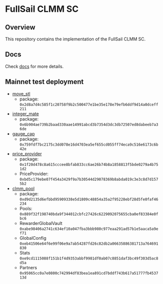 # FullSail CLMM SC

## Overview

This repository contains the implementation of the FullSail CLMM SC.

## Docs

Check [docs](./docs) for more details.

## Mainnet test deployment

- [move_stl](https://suivision.xyz/txblock/EUHqf4MGpxRjDodcW2TFq7EUDqRBcV8gsFgQARvE8zQF) 
    - package: `0x2d8a7d4c585f1c20758f9b2c500477e1be35e178e79efb6ddf9d14a0dceff211`
- [integer_mate](https://suivision.xyz/txblock/CWQ5cMDkAGu6o8nCWDix25KGpnBXRLt2bZdVchacjRVN) 
    - package: `0x6b904ae739b2baad330aae14991abcd3b7354d3dc3db72507ed8dabeeb7a36de`
- [gauge_cap](https://suivision.xyz/txblock/ESWEmKQGCtWkw9muFeNGyMcaRidnJfJbQ4hbc6Nacrx5)
    - package: `0x759fdf7bc2175c3dd078e16d4703ea5ef655cd055ff74eca9c516e6173c6b42e`
- [price_provider](https://suivision.xyz/txblock/E4NzFRz4vGXHpSsvX3qVL2XFFCBvzbUQ2L1pXeHXa2NG?tab=Overview)
    - package: `0x1f20d478c8a615cccee8bfab833cc6ae26b74b8a1858813f5bde0279a4b751d2`
    - PriceProvider: `0xbd5c179ebe07f454a3429f9a7b30544d29078369b8abda019c3e3c8d7d1575b2`
- [clmm_pool](https://suivision.xyz/txblock/y2ARcUx7phrfsZxdQ7Ldb5fPZhBDHygcGZzcTqLcyV8)
    - package: `0xd9d2135d6efbbd95909338e5d1809c48854a35a2f95228ebf28d5fe0faf46234`
    - Pools: `0x889f32f198740bda9f344012cbfc27426c6229092075655cba0ef83384e0fbc6`
    - RewarderGlobalVault `0xabe98406a2741c634ef10a047fba3bbb980c977eaa291ad57b1e5aaca5a9ef71`
    - GlobalConfig `0xeb41506e64f6e99f06e9a7ab54287fd26c82db2a06635886381713a764691830`
    - Stats `0xe9cd1115088f151b1f4d9353abbf9981df0ab07c8851daf3bc49f303d5ac8d5a`
    - Partners `0x95065cc0a7e0800c742994df83bea1ea891cd7bddf743b617a51777fb453713d`

